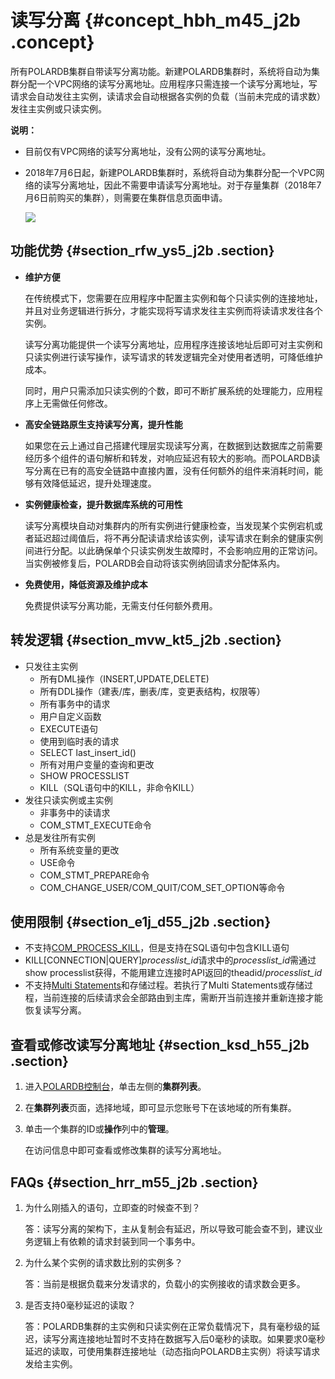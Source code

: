 # 读写分离 {#concept_hbh_m45_j2b .concept}

所有POLARDB集群自带读写分离功能。新建POLARDB集群时，系统将自动为集群分配一个VPC网络的读写分离地址。应用程序只需连接一个读写分离地址，写请求会自动发往主实例，读请求会自动根据各实例的负载（当前未完成的请求数）发往主实例或只读实例。

**说明：** 

-   目前仅有VPC网络的读写分离地址，没有公网的读写分离地址。
-   2018年7月6日起，新建POLARDB集群时，系统将自动为集群分配一个VPC网络的读写分离地址，因此不需要申请读写分离地址。对于存量集群（2018年7月6日前购买的集群），则需要在集群信息页面申请。

    ![](http://static-aliyun-doc.oss-cn-hangzhou.aliyuncs.com/assets/img/15443/6843_zh-CN.png)


## 功能优势 {#section_rfw_ys5_j2b .section}

-   **维护方便**

    在传统模式下，您需要在应用程序中配置主实例和每个只读实例的连接地址，并且对业务逻辑进行拆分，才能实现将写请求发往主实例而将读请求发往各个实例。

    读写分离功能提供一个读写分离地址，应用程序连接该地址后即可对主实例和只读实例进行读写操作，读写请求的转发逻辑完全对使用者透明，可降低维护成本。

    同时，用户只需添加只读实例的个数，即可不断扩展系统的处理能力，应用程序上无需做任何修改。

-   **高安全链路原生支持读写分离，提升性能**

    如果您在云上通过自己搭建代理层实现读写分离，在数据到达数据库之前需要经历多个组件的语句解析和转发，对响应延迟有较大的影响。而POLARDB读写分离在已有的高安全链路中直接内置，没有任何额外的组件来消耗时间，能够有效降低延迟，提升处理速度。

-   **实例健康检查，提升数据库系统的可用性**

    读写分离模块自动对集群内的所有实例进行健康检查，当发现某个实例宕机或者延迟超过阈值后，将不再分配读请求给该实例，读写请求在剩余的健康实例间进行分配。以此确保单个只读实例发生故障时，不会影响应用的正常访问。当实例被修复后，POLARDB会自动将该实例纳回请求分配体系内。

-   **免费使用，降低资源及维护成本**

    免费提供读写分离功能，无需支付任何额外费用。


## 转发逻辑 {#section_mvw_kt5_j2b .section}

-   只发往主实例
    -   所有DML操作（INSERT,UPDATE,DELETE\)
    -   所有DDL操作（建表/库，删表/库，变更表结构，权限等）
    -   所有事务中的请求
    -   用户自定义函数
    -   EXECUTE语句
    -   使用到临时表的请求
    -   SELECT last\_insert\_id\(\)
    -   所有对用户变量的查询和更改
    -   SHOW PROCESSLIST
    -   KILL（SQL语句中的KILL，非命令KILL）
-   发往只读实例或主实例
    -   非事务中的读请求
    -   COM\_STMT\_EXECUTE命令
-   总是发往所有实例
    -   所有系统变量的更改
    -   USE命令
    -   COM\_STMT\_PREPARE命令
    -   COM\_CHANGE\_USER/COM\_QUIT/COM\_SET\_OPTION等命令

## 使用限制 {#section_e1j_d55_j2b .section}

-   不支持[COM\_PROCESS\_KILL](https://dev.mysql.com/doc/internals/en/com-process-kill.html)，但是支持在SQL语句中包含KILL语句
-   KILL\[CONNECTION|QUERY\]*processlist\_id*请求中的*processlist\_id*需通过show processlist获得，不能用建立连接时API返回的theadid/*processlist\_id*
-   不支持[Multi Statements](https://dev.mysql.com/doc/internals/en/multi-statement.html)和存储过程。若执行了Multi Statements或存储过程，当前连接的后续请求会全部路由到主库，需断开当前连接并重新连接才能恢复读写分离。

## 查看或修改读写分离地址 {#section_ksd_h55_j2b .section}

1.  进入[POLARDB控制台](https://polardb.console.aliyun.com/)，单击左侧的**集群列表**。
2.  在**集群列表**页面，选择地域，即可显示您账号下在该地域的所有集群。
3.  单击一个集群的ID或**操作**列中的**管理**。

    在访问信息中即可查看或修改集群的读写分离地址。


## FAQs {#section_hrr_m55_j2b .section}

1.  为什么刚插入的语句，立即查的时候查不到？

    答：读写分离的架构下，主从复制会有延迟，所以导致可能会查不到，建议业务逻辑上有依赖的请求封装到同一个事务中。

2.  为什么某个实例的请求数比别的实例多？

    答：当前是根据负载来分发请求的，负载小的实例接收的请求数会更多。

3.  是否支持0毫秒延迟的读取？

    答：POLARDB集群的主实例和只读实例在正常负载情况下，具有毫秒级的延迟，读写分离连接地址暂时不支持在数据写入后0毫秒的读取。如果要求0毫秒延迟的读取，可使用集群连接地址（动态指向POLARDB主实例）将读写请求发给主实例。


